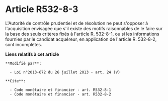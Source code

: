 # Article R532-8-3

L'Autorité de contrôle prudentiel et de résolution ne peut s'opposer à l'acquisition envisagée que s'il existe des motifs
raisonnables de le faire sur la base des seuls critères fixés à l'article R. 532-8-1, ou si les informations fournies par le
candidat acquéreur, en application de l'article R. 532-8-2, sont incomplètes.

**Liens relatifs à cet article**

	**Modifié par**:

	  - Loi n°2013-672 du 26 juillet 2013 - art. 24 (V)

	**Cite**:

	  - Code monétaire et financier - art. R532-8-1
	  - Code monétaire et financier - art. R532-8-2
